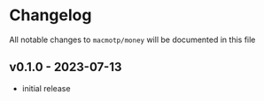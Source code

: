 # Changelog

All notable changes to `macmotp/money` will be documented in this file

## v0.1.0 - 2023-07-13

- initial release


